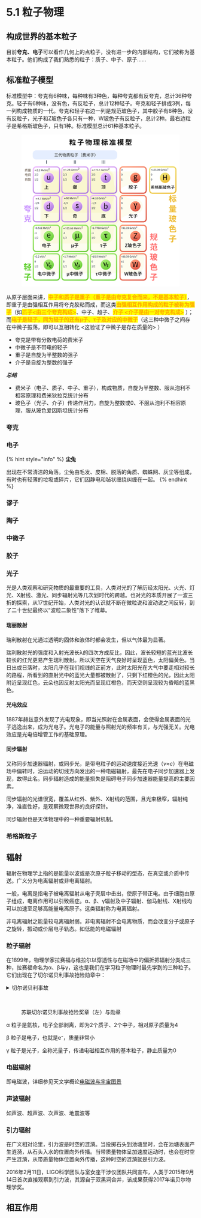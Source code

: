 # 5.1 粒子物理

## 构成世界的基本粒子

目前**夸克、电子**可以看作几何上的点粒子，没有进一步的内部结构，它们被称为基本粒子。他们构成了我们熟悉的粒子：质子、中子、原子……

## 标准粒子模型

标准模型中：夸克有6种味，每种味有3种色，每种夸克都有反夸克，总计36种夸克。轻子有6种味，没有色，有反粒子，总计12种轻子。夸克和轻子排成3列，每一列构成物质的一代。夸克和轻子右边一列是规范玻色子，其中胶子有8种色，没有反粒子，光子和Z玻色子各只有一种，W玻色子有反粒子，总计2种。最右边粒子是希格斯玻色子，只有1种。标准模型总计61种基本粒子。

<figure><img src="../.gitbook/assets/Standard_Model_of_Elementary_Particles_zh-hans.svg" alt="" width="563"><figcaption></figcaption></figure>

从原子层面来讲，<mark style="color:orange;">**中子和质子是重子（重子是由夸克复合而来，不是基本粒子）**</mark>，即重子是由强相互作用将夸克胶粘而成，而这类<mark style="color:orange;">**由强相互作用构成的粒子被称为强子**</mark>（如<mark style="color:orange;">质</mark><mark style="color:orange;">**子<由三个夸克构成>**</mark>、中子、超子、<mark style="color:orange;">**介子 <介子是由一对夸克构成>**</mark> ）；而<mark style="color:orange;">**电子是轻子，同为轻子的还有μ子、τ子及对应的中微子**</mark>（这三种中微子之间存在中微子振荡，即可以互相转化 <这验证了中微子是存在质量的> ）

* 夸克是带有分数电荷的费米子
* 中微子是不带电的轻子
* 重子是自旋为半整数的强子
* 介子是自旋为整数的强子

_**总结**_

* 费米子（电子、质子、中子、重子），构成物质，自旋为半整数、服从泡利不相容原理和费米狄拉克统计分布
* 玻色子（光子、介子）传递作用力，自旋为整数或0、不服从泡利不相容原理，服从玻色爱因斯坦统计分布

### 夸克

### 电子









{% hint style="info" %}
**尘兔**

出现在不常清洁的角落。尘兔由毛发、皮棉、脱落的角质、蜘蛛网、灰尘等组成，有时也有轻薄的垃圾或碎片，它们因静电和毡状缠绕纠缠在一起。
{% endhint %}



### 谬子

### 陶子

### 中微子

### 胶子

### 光子

光是人类观察和研究物质的最重要的工具，人类对光的了解历经太阳光、火光、灯光、X射线、激光、同步辐射光等几次划时代的跨越。也对光的本质开展了一波三折的探索，从17世纪开始，人类对光的认识就不断在微粒说和波动说之间反转，到了二十世纪最终以“波粒二象性”落下了帷幕。

#### 瑞丽散射

瑞利散射在光通过透明的固体和液体时都会发生，但以气体最为显著。

瑞利散射光的强度和入射光波长λ的四次方成反比，因此，波长较短的蓝光比波长较长的红光更易产生瑞利散射。所以天空在天气良好时呈现蓝色，太阳偏黄色。当日出或日落时，太阳几乎在我们视线的正前方，此时太阳光在大气中要走相对较长的路程，所看到的直射光中的蓝光大量都被散射了，只剩下红橙色的光，因此太阳附近呈现红色，云朵也因反射太阳光而呈现红橙色，而天空则呈现较为昏暗的蓝黑色。

#### 光电效应

1887年赫兹意外发现了光电现象，即当光照射在金属表面，会使得金属表面的光子逃逸出来，成为光电子。光电子的能量与照射光的频率有关，与光强无关。光电效应是光电倍增管工作的基础原理。

#### 同步辐射

又称同步加速器辐射，或同步光，是带电粒子的运动速度接近光速（_v_≈_c_）在电磁场中偏转时，沿运动的切线方向发出的一种电磁辐射，最先在电子同步加速器上发现，故得此名。同步辐射造成的能量损失是阻碍电子同步加速器能量提高的主要因素。

同步辐射的光谱很宽，覆盖从红外、紫外、X射线的范围，且光束极窄，辐射纯净，准直性好，是观察微观世界的良好探针。

同步辐射也是天体物理中的一种重要辐射机制。

### 希格斯粒子









## 辐射

辐射在物理学上指的是能量以波或是次原子粒子移动的型态，在真空或介质中传送。广义分为电离辐射或非电离辐射。

一般，电离是指电子被电离辐射从电子壳层中击出，使原子带正电。由于细胞由原子组成，电离作用可以引致癌症。α、β、γ辐射及中子辐射、伽马射线、X射线均可以加速至足够高能量电离原子。这类辐射称为电离辐射。

非电离辐射之能量较电离辐射弱。非电离辐射不会电离物质，而会改变分子或原子之旋转，振动或价层电子轨态。如低能的电磁辐射

### 粒子辐射

在1899年，物理学家拉赛福与维拉尔以穿透性与在磁场中的偏折把辐射分类成三种，拉赛福命名为α、β与γ，这也是我们在学习粒子物理时最先学到的三种粒子。它们出现在了切尔诺贝利事故抢险勋章中：

<details>

<summary>切尔诺贝利事故</summary>

1986年月6日，[苏维埃社会主义共和国联盟](https://zh.wikipedia.org/wiki/%E8%98%87%E7%B6%AD%E5%9F%83%E7%A4%BE%E6%9C%83%E4%B8%BB%E7%BE%A9%E5%85%B1%E5%92%8C%E5%9C%8B%E8%81%AF%E7%9B%9F)[乌克兰苏维埃社会主义共和国](https://zh.wikipedia.org/wiki/%E7%83%8F%E5%85%8B%E8%98%AD%E8%98%87%E7%B6%AD%E5%9F%83%E7%A4%BE%E6%9C%83%E4%B8%BB%E7%BE%A9%E5%85%B1%E5%92%8C%E5%9C%8B)[普里比亚特](https://zh.wikipedia.org/wiki/%E6%99%AE%E9%87%8C%E6%AF%94%E4%BA%9E%E7%89%B9)市[切尔诺贝利核电站](https://zh.wikipedia.org/wiki/%E8%BB%8A%E8%AB%BE%E6%AF%94%E6%A0%B8%E9%9B%BB%E5%BB%A0)发生的[核反应堆](https://zh.wikipedia.org/wiki/%E6%A0%B8%E5%AD%90%E5%8F%8D%E6%87%89%E7%88%90)破裂事故。该事故是历史上最严重的核电事故。4月27日早晨，苏军化学兵司令[弗拉基米尔·卡尔波维奇·皮卡洛夫](https://zh.wikipedia.org/w/index.php?title=%E5%BC%97%E6%8B%89%E5%9F%BA%E7%B1%B3%E5%B0%94%C2%B7%E5%8D%A1%E5%B0%94%E6%B3%A2%E7%BB%B4%E5%A5%87%C2%B7%E7%9A%AE%E5%8D%A1%E6%B4%9B%E5%A4%AB\&action=edit\&redlink=1)将军率核防护部队2600人，400辆专用车辆乘运输机、直升机飞抵事故现场。同时在4月27日至5月6日，千百趟直升机向四号反应堆投下了5000多吨灭火材料。放射性物质释放剂量才从12000k贝克勒尔减少到100k贝克勒尔。1986年8月，抢险救灾进入了后处理阶段。苏联政府征募了大量抢险者参加了切尔诺贝利事故现场抢险工作。仅1986与1987两年，就有24万人参加。至1986年12月，苏联政府在4号反应堆上建成了“石棺”，封闭住事故现场。总计有60万苏联人获得了切尔诺贝利事故抢险奖章与勋章（右）。

</details>

<figure><img src="../.gitbook/assets/Médailles_liquidateurs.jpg" alt="" width="375"><figcaption><p>苏联切尔诺贝利事故抢险奖章（左）与勋章</p></figcaption></figure>

α 粒子是氦核，电子全部剥离，即为2个质子、2个中子，相对原子质量为4

β 粒子是电子，也就是e⁻，质量非常小

γ 粒子是光子，全称光量子，传递电磁相互作用的基本粒子，静止质量为0

### 电磁辐射

即电磁波，详细参见天文学概论[电磁波与宇宙图景](5.5-tian-wen-xue.md#dian-ci-bo-yu-yu-zhou-tu-jing)

### 声波辐射

如声波、超声波、次声波、地震波等

### 引力辐射

在广义相对论里，引力波是时空的涟漪。当投掷石头到池塘里时，会在池塘表面产生涟漪，从石头入水的位置向外传播。当带质量物体呈加速度运动时，也会在时空产生涟漪，从带质量物体位置向外传播，这种时空的涟漪就是引力波。

2016年2月11日，LIGO科学团队与室女座干涉仪团队共同宣布，人类于2015年9月14日首次直接观察到引力波，其源自于双黑洞合并，该成果获得2017年诺贝尔物理学奖。





## 相互作用







